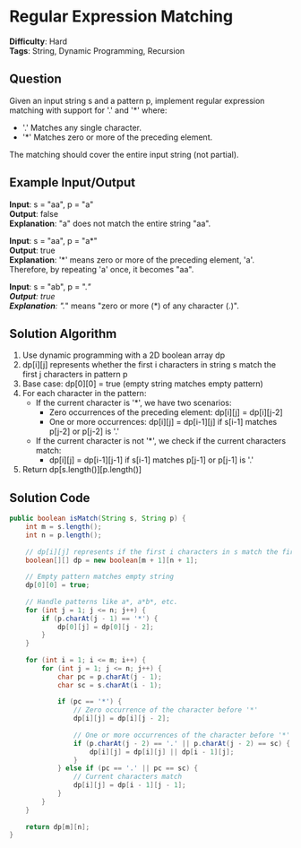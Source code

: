 # Regular Expression Matching

**Difficulty**: Hard  
**Tags**: String, Dynamic Programming, Recursion

## Question
Given an input string s and a pattern p, implement regular expression matching with support for '.' and '*' where:
- '.' Matches any single character.
- '*' Matches zero or more of the preceding element.

The matching should cover the entire input string (not partial).

## Example Input/Output
**Input**: s = "aa", p = "a"  
**Output**: false  
**Explanation**: "a" does not match the entire string "aa".

**Input**: s = "aa", p = "a*"  
**Output**: true  
**Explanation**: '*' means zero or more of the preceding element, 'a'. Therefore, by repeating 'a' once, it becomes "aa".

**Input**: s = "ab", p = ".*"  
**Output**: true  
**Explanation**: ".*" means "zero or more (*) of any character (.)".

## Solution Algorithm
1. Use dynamic programming with a 2D boolean array dp
2. dp[i][j] represents whether the first i characters in string s match the first j characters in pattern p
3. Base case: dp[0][0] = true (empty string matches empty pattern)
4. For each character in the pattern:
   - If the current character is '*', we have two scenarios:
     - Zero occurrences of the preceding element: dp[i][j] = dp[i][j-2]
     - One or more occurrences: dp[i][j] = dp[i-1][j] if s[i-1] matches p[j-2] or p[j-2] is '.'
   - If the current character is not '*', we check if the current characters match:
     - dp[i][j] = dp[i-1][j-1] if s[i-1] matches p[j-1] or p[j-1] is '.'
5. Return dp[s.length()][p.length()]

## Solution Code
```java
public boolean isMatch(String s, String p) {
    int m = s.length();
    int n = p.length();
    
    // dp[i][j] represents if the first i characters in s match the first j characters in p
    boolean[][] dp = new boolean[m + 1][n + 1];
    
    // Empty pattern matches empty string
    dp[0][0] = true;
    
    // Handle patterns like a*, a*b*, etc.
    for (int j = 1; j <= n; j++) {
        if (p.charAt(j - 1) == '*') {
            dp[0][j] = dp[0][j - 2];
        }
    }
    
    for (int i = 1; i <= m; i++) {
        for (int j = 1; j <= n; j++) {
            char pc = p.charAt(j - 1);
            char sc = s.charAt(i - 1);
            
            if (pc == '*') {
                // Zero occurrence of the character before '*'
                dp[i][j] = dp[i][j - 2];
                
                // One or more occurrences of the character before '*'
                if (p.charAt(j - 2) == '.' || p.charAt(j - 2) == sc) {
                    dp[i][j] = dp[i][j] || dp[i - 1][j];
                }
            } else if (pc == '.' || pc == sc) {
                // Current characters match
                dp[i][j] = dp[i - 1][j - 1];
            }
        }
    }
    
    return dp[m][n];
}
``` 